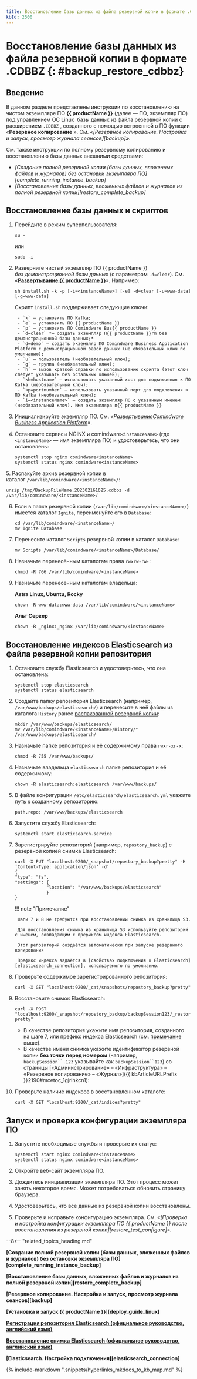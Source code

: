 ```yaml
---
title: Восстановление базы данных из файла резервной копии в формате .CDBBZ
kbId: 2500
---
```


# Восстановление базы данных из файла резервной копии в формате .CDBBZ {: #backup_restore_cdbbz}

## Введение

В данном разделе представлены инструкции по восстановлению на чистом экземпляре ПО **{{ productName }}** (далее — ПО, экземпляр ПО) под управлением ОС Linux  базы данных из файла резервной копии с расширением `.CDBBZ`  , созданного с помощью встроенной в ПО функции «**Резервное копирование** ». См. *«[Резервное копирование. Настройка и запуск, просмотр журнала сеансов][backup]**»**.* 

См. также инструкции по полному резервному копированию и восстановлению базы данных внешними средствами:

- *[Создание полной резервной копии (базы данных, вложенных файлов и журналов) без остановки экземпляра ПО][complete_running_instance_backup]*
- *[Восстановление базы данных, вложенных файлов и журналов из полной резервной копии][restore_complete_backup]*

## Восстановление базы данных и скриптов

1. Перейдите в режим суперпользователя:

    ```
    su -
    ```

    или

    ```
    sudo -i
    ```

2. Разверните чистый экземпляр ПО {{ productName }} *без демонстрационной базы данных* (с параметром `-d=clear`). См. «[**Развертывание {{ productName }}**](https://kb.comindware.ru/category.php?id=491)». Например:

    ``` shell
    sh install.sh -k -p [-i=<instanceName>] [-e] -d=clear [-u=www-data] [-g=www-data]
    ```

    Скрипт `install.sh` поддерживает следующие ключи:

        - `k` — установить ПО Kafka;
        - `e` — установить ПО {{ productName }}
        - `p` — установить ПО Comindware Bus{{ productName }}
        - `d=clear` *— создать экземпляр П{{ productName }}rm без демонстрационной базы данных;*
        - `d=demo` — создать экземпляр ПО Comindware Business Application Platform c демонстрационной базой данных (не обязательный ключ по умолчанию);
        - `u` — пользователь (необязательный ключ);
        - `g` — группа (необязательный ключ);
        - `h` — вызов краткой справки по использованию скрипта (этот ключ следует указывать без остальных ключей);
        - `kh=hostname` — использовать указанный хост для подключения к ПО Kafka (необязательный ключ);
        - `kp=portnumber` — использовать указанный порт для подключения к ПО Kafka (необязательный ключ);
        - `i=<instanceName>` — создать экземпляр ПО с указанным именем (необязательный ключ). Имя экземпляра п{{ productName }}
3. Инициализируйте экземпляр ПО. См. *«[Развертывание](https://kb.comindware.ru/category.php?id=491)*[*Comindware Business Application Platform*](https://kb.comindware.ru/category.php?id=491)*»*.
4. Остановите сервисы NGINX и comindware`<instanceName>` (где `<instanceName>` — имя экземпляра ПО) и удостоверьтесь, что они остановлены:

    ```
    systemctl stop nginx comindware<instanceName>   
    systemctl status nginx comindware<instanceName>
    ```

<a id="unpack_backup"></a>
5. Распакуйте архив резервной копии в каталог `/var/lib/comindware/<instanceName>/`:

```
unzip /tmp/BackupFileName.202302161625.cdbbz -d /var/lib/comindware/<instanceName>/
```
6. Если в папке резервной копии (`/var/lib/comindware/<instanceName>/`) имеется каталог `Ignite`, переименуйте его в `Database`:

    ```
    cd /var/lib/comindware/<instanceName>/   
    mv Ignite Database
    ```

7. Перенесите каталог `Scripts` резервной копии в каталог `Database`:

    ```
    mv Scripts /var/lib/comindware/<instanceName>/Database/
    ```

8. Назначьте перенесённым каталогам права `rwxrw-rw-`:

    ```
    chmod -R 766 /var/lib/comindware/<instanceName>
    ```

9. Назначьте перенесенным каталогам владельца:

    **Astra Linux, Ubuntu, Rocky**

    ```
    chown -R www-data:www-data /var/lib/comindware/<instanceName>
    ```

    **Альт Сервер**

    ```
    chown -R _nginx:_nginx /var/lib/comindware/<instanceName>
    ```

## Восстановление индексов Elasticsearch из файла резервной копии репозитория

1. Остановите службу Elasticsearch и удостоверьтесь, что она остановлена:

	```
	systemctl stop elasticsearch   
	systemctl status elasticsearch
	```

2. Создайте папку репозитория Elasticsearch (например, `/var/www/backups/elasticsearch/`) и перенесите в неё файлы из каталога `History` ранее [распакованной резервной копии](#unpack_backup):

	```
	mkdir /var/www/backups/elasticsearch/   
	mv /var/lib/comindware/<instanceName>/History/* /var/www/backups/elasticsearch/
	```

3. Назначьте папке репозитория и её содержимому права `rwxr-xr-x`:

	```
	chmod -R 755 /var/www/backups/ 
	```

4. Назначьте владельца `elasticsearch` папке репозитория и её содержимому:

	```
	chown -R elasticsearch:elasticsearch /var/www/backups/ 
	```

5. В файле конфигурации `/etc/elasticsearch/elasticsearch.yml` укажите путь к созданному репозиторию:

	```
	path.repo: /var/www/backups/elasticsearch
	```

6. Запустите службу Elasticsearch:

	```
	systemctl start elasticsearch.service 
	```

7. Зарегистрируйте репозиторий (например, `repostory_backup`) с резервной копией снимка Elasticsearch:

	```
	curl -X PUT "localhost:9200/_snapshot/repostory_backup?pretty" -H ’Content-Type: application/json’ -d’  
	{  
	"type": "fs",  
	"settings": {  
				"location": "/var/www/backups/elasticsearch"  
				}  
	}  

	```

	<a id="s3_repository"></a>
	!!! note "Примечание"

		Шаги 7 и 8 не требуются при восстановлении снимка из хранилища S3.

		Для восстановления снимка из хранилища S3 используйте репозиторий с именем, совпадающим с префиксом индекса Elasticsearch.

		Этот репозиторий создаётся автоматически при запуске резервного копирования

		Префикс индекса задаётся в [свойствах подключения к Elasticsearch][elasticsearch_connection], используемого по умолчанию.

8. Проверьте содержимое зарегистрированного репозитория:

	```
	curl -X GET "localhost:9200/_cat/snapshots/repostory_backup?pretty"
	```

9. Восстановите снимок Elasticsearch:

	```
	curl -X POST "localhost:9200/_snapshot/repostory_backup/backupSession123/_restore?pretty" 
	```

    - В качестве репозитория укажите имя репозитория, созданного на шаге 7, или префикс индекса Elasticsearch (см. [примечание](#s3_repository) выше).
    - В качестве имени снимка укажите идентификатор резервной копии **без точки перед номером** (например, `backupSession``.123` указывайте как `backupSession``123`) со страницы [«Администрирование» – «Инфраструктура» – «Резервное копирование» – «Журнал»]({{ kbArticleURLPrefix }}2190#mcetoc_1gjrihkcn1):

10. Проверьте наличие индексов в восстановленном каталоге:

	```
	curl -X GET "localhost:9200/_cat/indices?pretty"
	```

## Запуск и проверка конфигурации экземпляра ПО

1. Запустите необходимые службы и проверьте их статус:

	```
	systemctl start nginx comindware<instanceName>   
	systemctl status nginx comindware<instanceName>
	```

2. Откройте веб-сайт экземпляра ПО.
3. Дождитесь инициализации экземпляра ПО. Этот процесс может занять некоторое время. Может потребоваться обновить страницу браузера.
4. Удостоверьтесь, что все данные из резервной копии восстановлены.
5. Проверьте и исправьте конфигурацию экземпляра. См. *«[Проверка и настройка конфигурации экземпляра ПО {{ productName }} после восстановления из резервной копии][restore_test_configure]».*

--8<-- "related_topics_heading.md"

**[Создание полной резервной копии (базы данных, вложенных файлов и журналов) без остановки экземпляра ПО][complete_running_instance_backup]**

**[Восстановление базы данных, вложенных файлов и журналов из полной резервной копии][restore_complete_backup]**

**[Резервное копирование. Настройка и запуск, просмотр журнала сеансов][backup]**

**[Установка и запуск {{ productName }}][deploy_guide_linux]**

**[Регистрация репозитория Elasticsearch (официальное руководство, английский язык)](https://www.elastic.co/guide/en/elasticsearch/reference/current/snapshots-filesystem-repository.html)**

**[Восстановление снимка Elasticsearch (официальное руководство, английский язык)](https://www.elastic.co/guide/en/elasticsearch/reference/current/restore-snapshot-api.html)**

**[Elasticsearch. Настройка подключения][elasticsearch_connection]**

{% include-markdown ".snippets/hyperlinks_mkdocs_to_kb_map.md" %}
